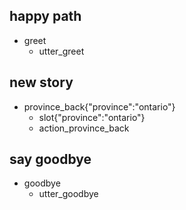 ## happy path
* greet
  - utter_greet
  
  
## new story
* province_back{"province":"ontario"}
  - slot{"province":"ontario"}
  - action_province_back
  
## say goodbye
* goodbye
  - utter_goodbye
